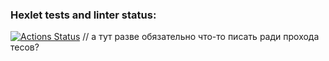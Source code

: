 ### Hexlet tests and linter status:
[![Actions Status](https://github.com/vladimirkorz/frontend-project-44/actions/workflows/hexlet-check.yml/badge.svg)](https://github.com/vladimirkorz/frontend-project-44/actions)
// а тут разве обязательно что-то писать ради прохода тесов?
